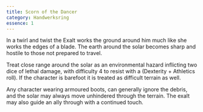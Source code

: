 ```yaml
---
title: Scorn of the Dancer
category: Handwerksring
essence: 1
---
```


In a twirl and twist the Exalt works the ground around him much like she works the edges of a blade. The earth around the solar becomes sharp and hostile to those not prepared to travel.

Treat close range around the solar as an environmental hazard inflicting two dice of lethal damage, with difficulty 4 to resist with a (Dexterity + Athletics roll). If the character is barefoot it is treated as difficult terrain as well.

Any character wearing armoured boots, can generally ignore the debris, and the solar may always move unhindered through the terrain. The exalt may also guide an ally through with a continued touch.
